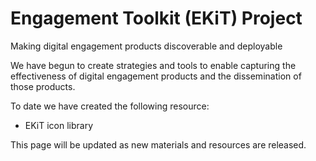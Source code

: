 # Engagement Toolkit (EKiT) Project
Making digital engagement products discoverable and deployable

We have begun to create strategies and tools to enable capturing the effectiveness of digital engagement products and the dissemination of those products. 

To date we have created the following resource:
* EKiT icon library

This page will be updated as new materials and resources are released.
